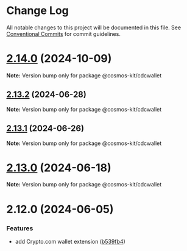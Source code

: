 # Change Log

All notable changes to this project will be documented in this file.
See [Conventional Commits](https://conventionalcommits.org) for commit guidelines.

# [2.14.0](https://github.com/cosmology-tech/cosmos-kit/compare/@cosmos-kit/cdcwallet@2.13.2...@cosmos-kit/cdcwallet@2.14.0) (2024-10-09)

**Note:** Version bump only for package @cosmos-kit/cdcwallet





## [2.13.2](https://github.com/cosmology-tech/cosmos-kit/compare/@cosmos-kit/cdcwallet@2.13.1...@cosmos-kit/cdcwallet@2.13.2) (2024-06-28)

**Note:** Version bump only for package @cosmos-kit/cdcwallet





## [2.13.1](https://github.com/cosmology-tech/cosmos-kit/compare/@cosmos-kit/cdcwallet@2.13.0...@cosmos-kit/cdcwallet@2.13.1) (2024-06-26)

**Note:** Version bump only for package @cosmos-kit/cdcwallet





# [2.13.0](https://github.com/cosmology-tech/cosmos-kit/compare/@cosmos-kit/cdcwallet@2.12.0...@cosmos-kit/cdcwallet@2.13.0) (2024-06-18)

**Note:** Version bump only for package @cosmos-kit/cdcwallet





# 2.12.0 (2024-06-05)


### Features

* add Crypto.com wallet extension ([b539fb4](https://github.com/cosmology-tech/cosmos-kit/commit/b539fb4e7939b60918b916e0b270f91f2c17d4f0))
